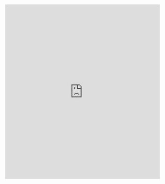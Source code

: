 <p><iframe allowfullscreen width="100%" height="569" class="google-slides-iframe" frameborder="0" scrolling="no" src="https://docs.google.com/presentation/d/e/2PACX-1vS1HP0MLqlcXewCo_jZvnfL4HjFcsr7qa92_sI0sVPAPYF1Z1ZPSy7t7ax_zMC5ny-t8s5eF9nxPnig/embed?start=false&amp;loop=false&amp;delayms=3000"></iframe></p>